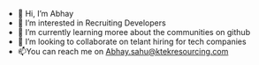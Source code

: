- 👋 Hi, I’m Abhay
- 👀 I’m interested in Recruiting Developers
- 🌱 I’m currently learning moree about the communities on github
- 💞️ I’m looking to collaborate on telant hiring for tech companies
- 📫You can reach me on Abhay.sahu@ktekresourcing.com

<!---
46hay/46hay is a ✨ special ✨ repository because its `README.md` (this file) appears on your GitHub profile.
You can click the Preview link to take a look at your changes.
--->
